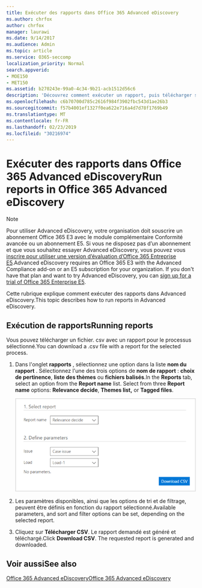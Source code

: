 ```yaml
---
title: Exécuter des rapports dans Office 365 Advanced eDiscovery
ms.author: chrfox
author: chrfox
manager: laurawi
ms.date: 9/14/2017
ms.audience: Admin
ms.topic: article
ms.service: O365-seccomp
localization_priority: Normal
search.appverid:
- MOE150
- MET150
ms.assetid: b270243e-99a0-4c34-9b21-acb1512d56c6
description: 'Découvrez comment exécuter un rapport, puis télécharger son fichier. csv dans Office 365 Advanced eDiscovery.  '
ms.openlocfilehash: c6b70700d785c2616f984f3902fbc543d1ae26b3
ms.sourcegitcommit: f57b4001ef1327f0ea622e716a4d7d78f1769b49
ms.translationtype: MT
ms.contentlocale: fr-FR
ms.lasthandoff: 02/23/2019
ms.locfileid: "30216974"
---
```

# <a name="run-reports-in-office-365-advanced-ediscovery"></a><span data-ttu-id="a7f85-103">Exécuter des rapports dans Office 365 Advanced eDiscovery</span><span class="sxs-lookup"><span data-stu-id="a7f85-103">Run reports in Office 365 Advanced eDiscovery</span></span>

> [!NOTE]
> <span data-ttu-id="a7f85-p101">Pour utiliser Advanced eDiscovery, votre organisation doit souscrire un abonnement Office 365 E3 avec le module complémentaire Conformité avancée ou un abonnement E5. Si vous ne disposez pas d’un abonnement et que vous souhaitez essayer Advanced eDiscovery, vous pouvez vous [inscrire pour utiliser une version d’évaluation d’Office 365 Entreprise E5](https://go.microsoft.com/fwlink/p/?LinkID=698279).</span><span class="sxs-lookup"><span data-stu-id="a7f85-p101">Advanced eDiscovery requires an Office 365 E3 with the Advanced Compliance add-on or an E5 subscription for your organization. If you don't have that plan and want to try Advanced eDiscovery, you can [sign up for a trial of Office 365 Enterprise E5](https://go.microsoft.com/fwlink/p/?LinkID=698279).</span></span> 
  
<span data-ttu-id="a7f85-106">Cette rubrique explique comment exécuter des rapports dans Advanced eDiscovery.</span><span class="sxs-lookup"><span data-stu-id="a7f85-106">This topic describes how to run reports in Advanced eDiscovery.</span></span>
  
## <a name="running-reports"></a><span data-ttu-id="a7f85-107">Exécution de rapports</span><span class="sxs-lookup"><span data-stu-id="a7f85-107">Running reports</span></span>

<span data-ttu-id="a7f85-108">Vous pouvez télécharger un fichier. csv avec un rapport pour le processus sélectionné.</span><span class="sxs-lookup"><span data-stu-id="a7f85-108">You can download a .csv file with a report for the selected process.</span></span>
  
1. <span data-ttu-id="a7f85-p102">Dans l'onglet **rapports** , sélectionnez une option dans la liste **nom du rapport** . Sélectionnez l'une des trois options de **nom de rapport** : **choix de pertinence**, **liste des thèmes** ou **fichiers balisés**.</span><span class="sxs-lookup"><span data-stu-id="a7f85-p102">In the **Reports** tab, select an option from the **Report name** list. Select from three **Report name** options: **Relevance decide**, **Themes list,** or **Tagged files**.</span></span>
    
    ![Rapports d’analyse de découverte électronique](media/f16aee7a-508f-4acc-99bc-a2c8dec01312.png)
  
2. <span data-ttu-id="a7f85-112">Les paramètres disponibles, ainsi que les options de tri et de filtrage, peuvent être définis en fonction du rapport sélectionné.</span><span class="sxs-lookup"><span data-stu-id="a7f85-112">Available parameters, and sort and filter options can be set, depending on the selected report.</span></span> 
    
3. <span data-ttu-id="a7f85-p103">Cliquez sur **Télécharger CSV**. Le rapport demandé est généré et téléchargé.</span><span class="sxs-lookup"><span data-stu-id="a7f85-p103">Click **Download CSV**. The requested report is generated and downloaded.</span></span>
    
## <a name="see-also"></a><span data-ttu-id="a7f85-115">Voir aussi</span><span class="sxs-lookup"><span data-stu-id="a7f85-115">See also</span></span>

[<span data-ttu-id="a7f85-116">Office 365 Advanced eDiscovery</span><span class="sxs-lookup"><span data-stu-id="a7f85-116">Office 365 Advanced eDiscovery</span></span>](office-365-advanced-ediscovery.md)

